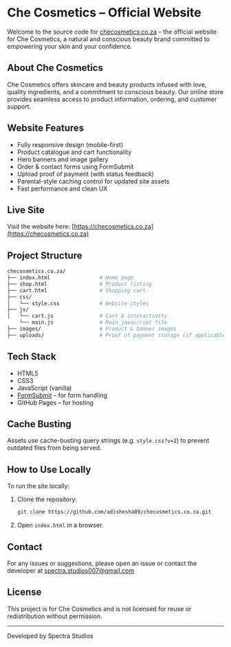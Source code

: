 # Che Cosmetics – Official Website

Welcome to the source code for [checosmetics.co.za](https://checosmetics.co.za) – the official website for Che Cosmetics, a natural and conscious beauty brand committed to empowering your skin and your confidence.

## About Che Cosmetics

Che Cosmetics offers skincare and beauty products infused with love, quality ingredients, and a commitment to conscious beauty. Our online store provides seamless access to product information, ordering, and customer support.

## Website Features

- Fully responsive design (mobile-first)
- Product catalogue and cart functionality
- Hero banners and image gallery
- Order & contact forms using FormSubmit
- Upload proof of payment (with status feedback)
- Parental-style caching control for updated site assets
- Fast performance and clean UX

## Live Site

Visit the website here:  [https://checosmetics.co.za](https://checosmetics.co.za)

## Project Structure

```bash
checosmetics.co.za/
├── index.html                # Home page
├── shop.html                 # Product listing
├── cart.html                 # Shopping cart
├── css/
│   └── style.css             # Website styles
├── js/
│   └── cart.js               # Cart & interactivity
    └── main.js               # Main javascript file
├── images/                   # Product & banner images
├── uploads/                  # Proof of payment storage (if applicable)
```

## Tech Stack

- HTML5
- CSS3
- JavaScript (vanilla)
- [FormSubmit](https://formsubmit.co) – for form handling
- GitHub Pages – for hosting

## Cache Busting

Assets use cache-busting query strings (e.g. `style.css?v=2`) to prevent outdated files from being served.

## How to Use Locally

To run the site locally:

1. Clone the repository:
   ```bash
   git clone https://github.com/adishesha09/checosmetics.co.za.git
   ```
2. Open `index.html` in a browser.

## Contact

For any issues or suggestions, please open an issue or contact the developer at spectra.studios007@gmail.com

## License

This project is for Che Cosmetics and is not licensed for reuse or redistribution without permission.

---
Developed by Spectra Studios
